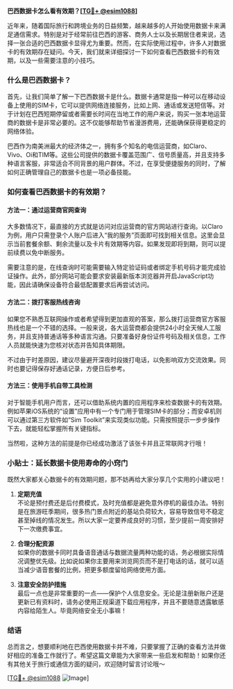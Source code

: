 **巴西数据卡怎么看有效期？[[TG💪+ @esim1088](https://t.me/s/esim1088)]**

近年来，随着国际旅行和跨境业务的日益频繁，越来越多的人开始使用数据卡来满足通信需求。特别是对于经常前往巴西的游客、商务人士以及长期居住者来说，选择一张合适的巴西数据卡显得尤为重要。然而，在实际使用过程中，许多人对数据卡的有效期存在疑问。今天，我们就来详细探讨一下如何查看巴西数据卡的有效期，以及一些需要注意的小技巧。

### 什么是巴西数据卡？

首先，让我们简单了解一下巴西数据卡是什么。数据卡通常是指一种可以在移动设备上使用的SIM卡，它可以提供网络连接服务，比如上网、通话或发送短信等。对于计划在巴西短期停留或者需要长时间在当地工作的用户来说，购买一张本地运营商的数据卡是非常必要的。这不仅能够帮助节省漫游费用，还能确保获得更稳定的网络体验。

巴西作为南美洲最大的经济体之一，拥有多个知名的电信运营商，如Claro、Vivo、Oi和TIM等。这些公司提供的数据卡覆盖范围广、信号质量高，并且支持多种语言客服，非常适合不同背景的用户群体。不过，在享受便捷服务的同时，了解如何正确管理自己的数据卡也是一项必备技能。

### 如何查看巴西数据卡的有效期？

#### 方法一：通过运营商官网查询

大多数情况下，最直接的方式就是访问对应运营商的官方网站进行查询。以Claro为例，用户只需登录个人账户后进入“我的服务”页面即可找到相关信息。这里会显示当前套餐余额、剩余流量以及卡片有效期等内容。如果发现即将到期，则可以提前续费以免中断服务。

需要注意的是，在线查询时可能需要输入特定验证码或者绑定手机号码才能完成验证操作。此外，部分网站可能会要求安装最新版本浏览器并开启JavaScript功能，因此请确保设备符合最低配置要求后再尝试访问。

#### 方法二：拨打客服热线咨询

如果您不熟悉互联网操作或者希望得到更加直观的答案，那么拨打运营商官方客服热线也是一个不错的选择。一般来说，各大运营商都会提供24小时全天候人工服务，并且支持普通话等多种语言沟通。只要准备好身份证件号码及相关信息，工作人员就能快速为您核对状态并告知具体期限。

不过由于时差原因，建议尽量避开深夜时段拨打电话，以免影响双方交流效果。同时也要记得保存好通话记录，方便日后参考。

#### 方法三：使用手机自带工具检测

对于智能手机用户而言，还可以借助系统内置的应用程序来检查数据卡的有效期。例如苹果iOS系统的“设置”应用中有一个专门用于管理SIM卡的部分；而安卓机则可以通过第三方软件如“Sim Toolkit”来实现类似功能。只需按照提示一步步操作下去，就能轻松掌握所有关键指标。

当然啦，这种方法的前提是你已经成功激活了该张卡并且正常联网才行哦！

### 小贴士：延长数据卡使用寿命的小窍门

既然大家都关心数据卡的有效期问题，那不妨再给大家分享几个实用的小建议吧！

1. **定期充值**  
   不论是预付费还是后付费模式，及时充值都是避免意外停机的最佳办法。特别是在旅游旺季期间，很多热门景点附近的基站负荷较大，容易导致信号不稳定甚至掉线的情况发生。所以大家一定要养成良好的习惯，至少提前一周安排好下一次缴费事宜。

2. **合理分配资源**  
   如果你的数据卡同时具备语音通话与数据流量两种功能的话，务必根据实际情况调整优先级。比如说如果你主要用来浏览网页而不是打电话的话，就可以适当减少语音套餐的比例，把更多额度留给网络使用方面。

3. **注意安全防护措施**  
   最后一点也是非常重要的一点——保护个人信息安全。无论是注册新账户还是更新已有资料时，请务必使用正规渠道下载应用程序，并且不要随意透露敏感内容给陌生人。毕竟网络安全无小事嘛！

### 结语

总而言之，想要顺利地在巴西使用数据卡并不难，只要掌握了正确的查看方法并做好相应的准备工作就行了。希望这篇文章能为大家带来一些启发和帮助！如果你还有其他关于旅行或通信方面的疑问，欢迎随时留言讨论哦～

[[TG💪+ @esim1088](https://t.me/s/esim1088) ![Image](https://i.postimg.cc/4NQfJmqS/Snipaste-2025-05-13-00-14-12.png)]